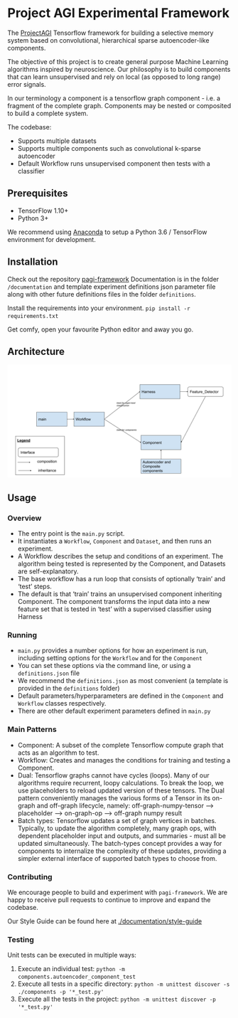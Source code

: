 # Project AGI Experimental Framework

The [ProjectAGI](https://agi.io) Tensorflow framework for building a selective memory system based on convolutional, 
hierarchical sparse autoencoder-like components.

The objective of this project is to create general purpose Machine Learning algorithms inspired by neuroscience.
Our philosophy is to build components that can learn unsupervised and rely on local (as opposed to long range) 
error signals. 

In our terminology a component is a tensorflow graph component - i.e. a fragment of the complete graph. Components may be nested or composited to build a complete system.

The codebase:
- Supports multiple datasets
- Supports multiple components such as convolutional k-sparse autoencoder
- Default Workflow runs unsupervised component then tests with a classifier

## Prerequisites
- TensorFlow 1.10+
- Python 3+

We recommend using [Anaconda](https://www.anaconda.com/) to setup a Python 3.6 / TensorFlow environment for development.

## Installation
Check out the repository [pagi-framework](https://github.com/ProjectAGI/pagi-framework)
Documentation is in the folder `/documentation` and template experiment definitions json parameter 
file along with other future definitions files in the folder `definitions`.

Install the requirements into your environment.
`pip install -r requirements.txt`

Get comfy, open your favourite Python editor and away you go.

## Architecture
![architecture diagram](./documentation/architecture.png)

## Usage

### Overview
- The entry point is the `main.py` script.
- It instantiates a `Workflow`, `Component` and `Dataset`, and then runs an experiment.
- A Workflow describes the setup and conditions of an experiment. The algorithm being tested is represented by the Component, and Datasets are self-explanatory.
- The base workflow has a run loop that consists of optionally ‘train’ and ‘test’ steps. 
- The default is that ‘train’ trains an unsupervised component inheriting Component. The component transforms the input data into a new feature set that is tested in ‘test’ with a supervised classifier using Harness

### Running
- `main.py` provides a number options for how an experiment is run, including setting options for the `Workflow` and for the `Component`
- You can set these options via the command line, or using a `definitions.json` file
- We recommend the `definitions.json` as most convenient (a template is provided in the `definitions` folder)
- Default parameters/hyperparameters are defined in the `Component` and `Workflow` classes respectively.
- There are other default experiment parameters defined in `main.py`

### Main Patterns
- Component: A subset of the complete Tensorflow compute graph that acts as an algorithm to test.
- Workflow: Creates and manages the conditions for training and testing a Component.
- Dual: Tensorflow graphs cannot have cycles (loops). Many of our algorithms require recurrent, loopy calculations. To break the loop, we use placeholders to reload updated version of these tensors. The Dual pattern conveniently manages the various forms of a Tensor in its on-graph and off-graph lifecycle, namely: off-graph-numpy-tensor --> placeholder --> on-graph-op --> off-graph numpy result
- Batch types: Tensorflow updates a set of graph vertices in batches. Typically, to update the algorithm completely, many graph ops, with dependent placeholder input and outputs, and summaries - must all be updated simultaneously. The batch-types concept provides a way for components to internalize the complexity of these updates, providing a simpler external interface of supported batch types to choose from.

### Contributing
We encourage people to build and experiment with `pagi-framework`. We are happy to receive pull requests to continue to improve and expand the codebase.

Our Style Guide can be found here at [./documentation/style-guide](./documentation/style-guide/README.md)

### Testing
Unit tests can be executed in multiple ways:

1. Execute an individual test: `python -m components.autoencoder_component_test`
2. Execute all tests in a specific directory: `python -m unittest discover -s ./components -p '*_test.py'`
3. Execute all the tests in the project: `python -m unittest discover -p '*_test.py'`
